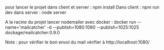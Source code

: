 pour lancer le projet dans client et server : npm install
Dans client : npm run dev
dans server : node server

A la racine du projet lancer nodemailer avec docker :
docker run --name='mailcatcher' -d --publish=1080:1080 --publish=1025:1025 dockage/mailcatcher:0.9.0

Note : pour vérifier le bon envoi du mail vérifier à http://localhost:1080/